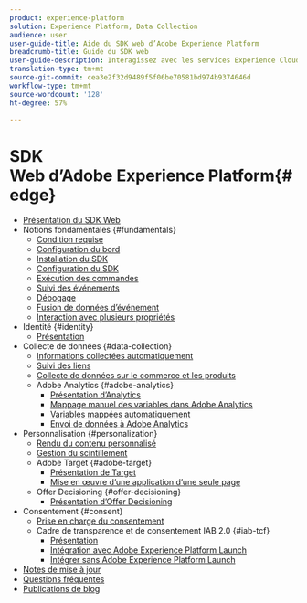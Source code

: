 ```yaml
---
product: experience-platform
solution: Experience Platform, Data Collection
audience: user
user-guide-title: Aide du SDK web d’Adobe Experience Platform
breadcrumb-title: Guide du SDK web
user-guide-description: Interagissez avec les services Experience Cloud via le réseau Edge.
translation-type: tm+mt
source-git-commit: cea3e2f32d9489f5f06be70581bd974b9374646d
workflow-type: tm+mt
source-wordcount: '128'
ht-degree: 57%

---
```



#  SDK Web d’Adobe Experience Platform{#edge}

* [Présentation du SDK Web](home.md)
* Notions fondamentales {#fundamentals}
   * [Condition requise](fundamentals/prerequisite.md)
   * [Configuration du bord](fundamentals/edge-configuration.md)
   * [Installation du SDK](fundamentals/installing-the-sdk.md)
   * [Configuration du SDK](fundamentals/configuring-the-sdk.md)
   * [Exécution des commandes](fundamentals/executing-commands.md)
   * [Suivi des événements](fundamentals/tracking-events.md)
   * [Débogage](fundamentals/debugging.md)
   * [Fusion de données d’événement](fundamentals/merging-event-data.md)
   * [Interaction avec plusieurs propriétés](fundamentals/interacting-with-multiple-properties.md)
* Identité {#identity}
   * [Présentation](identity/overview.md)
* Collecte de données {#data-collection}
   * [Informations collectées automatiquement](data-collection/automatic-information.md)
   * [Suivi des liens](data-collection/track-links.md)
   * [Collecte de données sur le commerce et les produits](data-collection/collect-commerce-data.md)
   * Adobe Analytics {#adobe-analytics}
      * [Présentation d’Analytics](data-collection/adobe-analytics/analytics-overview.md)
      * [Mappage manuel des variables dans Adobe Analytics](data-collection/adobe-analytics/manually-mapping-variables.md)
      * [Variables mappées automatiquement](data-collection/adobe-analytics/automatically-mapped-vars.md)
      * [Envoi de données à Adobe Analytics](data-collection/adobe-analytics/sending-data-to-analytics.md)
* Personnalisation {#personalization}
   * [Rendu du contenu personnalisé](personalization/rendering-personalization-content.md)
   * [Gestion du scintillement](personalization/manage-flicker.md)
   * Adobe Target {#adobe-target}
      * [Présentation de Target](personalization/adobe-target/target-overview.md)
      * [Mise en œuvre d’une application d’une seule page](personalization/adobe-target/spa-implementation.md)
   * Offer Decisioning {#offer-decisioning}
      * [Présentation d’Offer Decisioning](personalization/offer-decisioning/offer-decisioning-overview.md)
* Consentement {#consent}
   * [Prise en charge du consentement](consent/supporting-consent.md)
   * Cadre de transparence et de consentement IAB 2.0 {#iab-tcf}
      * [Présentation](consent/iab-tcf/overview.md)
      * [Intégration avec Adobe Experience Platform Launch](consent/iab-tcf/with-launch.md)
      * [Intégrer sans Adobe Experience Platform Launch](consent/iab-tcf/without-launch.md)
* [Notes de mise à jour](release-notes.md)
* [Questions fréquentes](web-sdk-faq.md)
* [Publications de blog](blog-posts.md)
